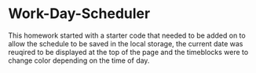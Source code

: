 # Work-Day-Scheduler
This homework started with a starter code that needed to be added on to allow the schedule to be saved in the local storage, the current date was reuqired to be displayed at the top of the page and the timeblocks were to change color depending on the time of day. 
